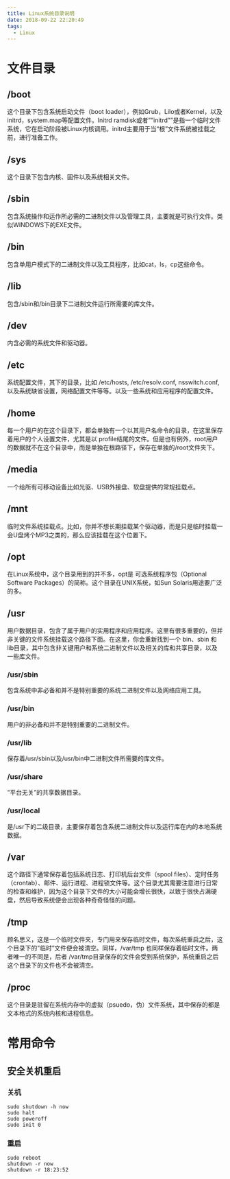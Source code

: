 ```yaml
---
title: Linux系统目录说明
date: 2018-09-22 22:20:49
tags:
  - Linux
---
```

<!-- more -->
# 文件目录
## /boot
这个目录下包含系统启动文件（boot loader），例如Grub，Lilo或者Kernel，以及initrd，system.map等配置文件。Initrd ramdisk或者””initrd””是指一个临时文件系统，它在启动阶段被Linux内核调用。initrd主要用于当“根”文件系统被挂载之前，进行准备工作。

## /sys
这个目录下包含内核、固件以及系统相关文件。

## /sbin
包含系统操作和运作所必需的二进制文件以及管理工具，主要就是可执行文件。类似WINDOWS下的EXE文件。

## /bin
包含单用户模式下的二进制文件以及工具程序，比如cat，ls，cp这些命令。

## /lib
包含/sbin和/bin目录下二进制文件运行所需要的库文件。

## /dev
内含必需的系统文件和驱动器。

## /etc
系统配置文件，其下的目录，比如 /etc/hosts, /etc/resolv.conf, nsswitch.conf, 以及系统缺省设置，网络配置文件等等。以及一些系统和应用程序的配置文件。

## /home
每一个用户的在这个目录下，都会单独有一个以其用户名命令的目录，在这里保存着用户的个人设置文件，尤其是以 profile结尾的文件。但是也有例外，root用户的数据就不在这个目录中，而是单独在根路径下，保存在单独的/root文件夹下。

## /media
一个给所有可移动设备比如光驱、USB外接盘、软盘提供的常规挂载点。

## /mnt
临时文件系统挂载点。比如，你并不想长期挂载某个驱动器，而是只是临时挂载一会U盘烤个MP3之类的，那么应该挂载在这个位置下。

## /opt
在Linux系统中，这个目录用到的并不多，opt是 可选系统程序包（Optional Software Packages）的简称。这个目录在UNIX系统，如Sun Solaris用途要广泛的多。

## /usr
用户数据目录，包含了属于用户的实用程序和应用程序。这里有很多重要的，但并非关键的文件系统挂载这个路径下面。在这里，你会重新找到一个 bin、sbin 和 lib目录，其中包含非关键用户和系统二进制文件以及相关的库和共享目录，以及一些库文件。

### /usr/sbin
包含系统中非必备和并不是特别重要的系统二进制文件以及网络应用工具。

### /usr/bin
用户的非必备和并不是特别重要的二进制文件。

### /usr/lib
保存着/usr/sbin以及/usr/bin中二进制文件所需要的库文件。

### /usr/share
“平台无关”的共享数据目录。

### /usr/local
是/usr下的二级目录，主要保存着包含系统二进制文件以及运行库在内的本地系统数据。

## /var
这个路径下通常保存着包括系统日志、打印机后台文件（spool files）、定时任务（crontab）、邮件、运行进程、进程锁文件等。这个目录尤其需要注意进行日常的检查和维护，因为这个目录下文件的大小可能会增长很快，以致于很快占满硬盘，然后导致系统便会出现各种奇奇怪怪的问题。

## /tmp
顾名思义，这是一个临时文件夹，专门用来保存临时文件，每次系统重启之后，这个目录下的”临时”文件便会被清空。同样，/var/tmp 也同样保存着临时文件。两者唯一的不同是，后者 /var/tmp目录保存的文件会受到系统保护，系统重启之后这个目录下的文件也不会被清空。

## /proc
这个目录是驻留在系统内存中的虚拟（psuedo，伪）文件系统，其中保存的都是文本格式的系统内核和进程信息。

# 常用命令

## 安全关机重启
### 关机
```$xslt
sudo shutdown -h now
sudo halt
sudo poweroff
sudo init 0
```
### 重启
```$xslt
sudo reboot
shutdown -r now
shutdown -r 18:23:52
```


